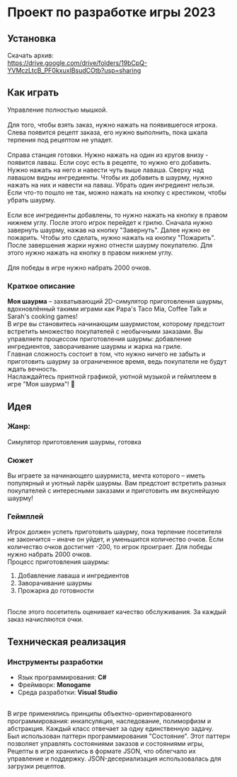 ﻿# Проект по разработке игры 2023

## Установка
Скачать архив:
<br>
https://drive.google.com/drive/folders/19bCpQ-YVMczLtcB_PF0kxuxIBsudCOtb?usp=sharing

## Как играть
Управление полностью мышкой. 
<br>
<br>
Для того, чтобы взять заказ, нужно нажать на появившегося игрока.
Слева появится рецепт заказа, его нужно выполнить,
пока шкала терпения под рецептом не упадет.
<br>
<br>
Справа станция готовки. 
Нужно нажать на один из кругов внизу - появится лаваш.
Если соус есть в рецепте, то нужно его добавить.
Нужно нажать на него и навести чуть выше лаваша.
Сверху над лавашом видны ингредиенты. 
Чтобы их добавить в шаурму, нужно нажать на них и навести на лаваш.
Убрать один ингредиент нельзя. 
Если что-то пошло не так, можно нажать на кнопку с крестиком, чтобы убрать шаурму.
<br>
<br>
Если все ингредиенты добавлены, то нужно нажать на кнопку в правом нижнем углу.
После этого игрок перейдет к грилю. 
Сначала нужно завернуть шаурму, нажав на кнопку "Завернуть". Далее нужно ее пожарить.
Чтобы это сделать, нужно нажать на кнопку "Пожарить".
После завершения жарки нужно отнести шаурму покупателю. Для этого нужно нажать на кнопку в правом нижнем углу.
<br>
<br>
Для победы в игре нужно набрать 2000 очков.


### Краткое описание
**Моя шаурма** – захватывающий 2D-симулятор приготовления шаурмы,
вдохновлённый такими играми как Papa's Taco Mia, Coffee Talk и Sarah's cooking games!
<br>
В игре вы становитесь начинающим шаурмистом, которому предстоит встретить множество покупателей с необычными заказами.
Вы управляете процессом приготовления шаурмы: добавление ингредиентов,
заворачивание шаурмы и жарка на гриле.
<br>
Главная сложность состоит в том, что нужно ничего не забыть и приготовить шаурму за ограниченное время,
ведь покупатели не будут ждать вечность.
<br>
Наслаждайтесь приятной графикой, уютной музыкой и геймплеем в игре "Моя шаурма"! 🌯

## Идея

### Жанр:
Симулятор приготовления шаурмы, готовка

### Сюжет
Вы играете за начинающего шаурмиста, мечта которого – иметь популярный и уютный ларёк шаурмы. Вам предстоит встретить разных покупателей с интересными заказами и приготовить им вкуснейшую шаурму!

### Геймплей
Игрок должен успеть приготовить шаурму, пока терпение посетителя не закончится – иначе он уйдет, и уменьшится количество очков. Если количество очков достигнет -200, то игрок проиграет.
Для победы нужно набрать 2000 очков.
<br>
Процесс приготовления шаурмы:
1. Добавление лаваша и ингредиентов
2. Заворачивание шаурмы
3. Прожарка до готовности
<br>
После этого посетитель оценивает качество обслуживания. За каждый заказ начисляются очки.


## Техническая реализация

### Инструменты разработки
* Язык программирования: **C#**
* Фреймворк: **Monogame**
* Среда разработки: **Visual Studio**
<br>
В игре применялись принципы объектно-ориентированного программирования:
инкапсуляция, наследование, полиморфизм и абстракция.
Каждый класс отвечает за одну единственную задачу.
<br>
Был использован паттерн программирования "Состояние".
Этот паттерн позволяет управлять состояниями заказов и состояниями игры, 
<br>
Рецепты в игре хранились в формате JSON, что облегчало их управление и поддержку.
JSON-десериализация использовалась для загрузки рецептов. 